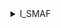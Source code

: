 <details><summary> I_SMAF</summary>
<p>

#### CodeWars</p>
![codewars](https://www.codewars.com/users/smaf/badges/large)

</details>
